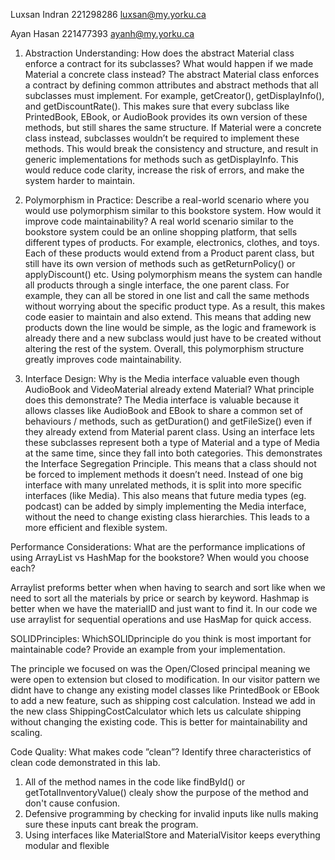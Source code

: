 Luxsan Indran
221298286
luxsan@my.yorku.ca

Ayan Hasan
221477393
ayanh@my.yorku.ca

1. Abstraction Understanding: How does the abstract Material class enforce a contract for its subclasses? What would happen if we made Material a concrete class instead?
  The abstract Material class enforces a contract by defining common attributes and abstract methods that all subclasses must implement. For example, getCreator(), getDisplayInfo(), and getDiscountRate(). This makes sure that every subclass like PrintedBook, EBook, or AudioBook provides its own version of these methods, but still shares the same structure.
  If Material were a concrete class instead, subclasses wouldn’t be required to implement these methods. This would break the consistency and structure, and result in generic implementations for methods such as getDisplayInfo. This would reduce code clarity, increase the risk of errors, and make the system harder to maintain.

2. Polymorphism in Practice: Describe a real-world scenario where you would use polymorphism similar to this bookstore system. How would it improve code maintainability? 
  A real world scenario similar to the bookstore system could be an online shopping platform, that sells different types of products. For example, electronics, clothes, and toys. Each of these products would extend from a Product parent class, but still have its own version of methods such as getReturnPolicy() or applyDiscount() etc.
  Using polymorphism means the system can handle all products through a single interface, the one parent class. For example, they can all be stored in one list and call the same methods without worrying about the specific product type. As a result, this makes code easier to maintain and also extend. This means that adding new products down the line would be simple, as the logic and framework is already there and a new subclass would just have to be created without altering the rest of the system. Overall, this polymorphism structure greatly improves code maintainability.

3. Interface Design: Why is the Media interface valuable even though AudioBook and VideoMaterial already extend Material? What principle does this demonstrate?
  The Media interface is valuable because it allows classes like AudioBook and EBook to share a common set of behaviours / methods, such as getDuration() and getFileSize() even if they already extend from Material parent class. Using an interface lets these subclasses represent both a type of Material and a type of Media at the same time, since they fall into both categories.
  This demonstrates the Interface Segregation Principle. This means that a class should not be forced to implement methods it doesn’t need. Instead of one big interface with many unrelated methods, it is split into more specific interfaces (like Media). This also means that future media types (eg. podcast) can be added by simply implementing the Media interface, without the need to change existing class hierarchies. This leads to a more efficient and flexible system.

Performance Considerations: What are the performance implications of using ArrayList
vs HashMap for the bookstore? When would you choose each?

Arraylist preforms better when when having to search and sort like when we need to sort all the materials by price or search by keyword. Hashmap is better when we have the materialID and just want to find it. In our code we use arraylist for sequential operations and use HasMap for quick access.

SOLIDPrinciples: WhichSOLIDprinciple do you think is most important for maintainable
code? Provide an example from your implementation.

The principle we focused on was the Open/Closed principal meaning we were open to extension but closed to modification. In our visitor pattern we didnt have to change any existing model classes like PrintedBook or EBook to add a new feature, such as shipping cost calculation. Instead we add in the new class ShippingCostCalculator which lets us calculate shipping without changing the existing code. This is better for maintainability and scaling.

Code Quality: What makes code ”clean”? Identify three characteristics of clean code
demonstrated in this lab.

1. All of the method names in the code like findById() or getTotalInventoryValue() clealy show the purpose of the method and don't cause confusion.
2. Defensive programming by checking for invalid inputs like nulls making sure these inputs cant break the program.
3. Using interfaces like MaterialStore and MaterialVisitor keeps everything modular and flexible

